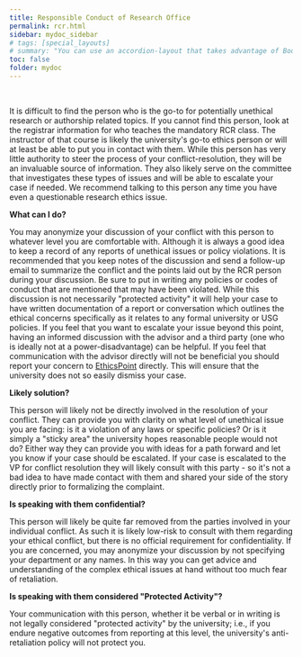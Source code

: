 ```yaml
---
title: Responsible Conduct of Research Office
permalink: rcr.html
sidebar: mydoc_sidebar
# tags: [special_layouts]
# summary: "You can use an accordion-layout that takes advantage of Bootstrap styling. This is useful for an FAQ page."
toc: false
folder: mydoc
---
```


<p>&nbsp;</p>

<p>It is difficult to find the person who is the go-to for potentially unethical research or authorship related topics. If you cannot find this person, look at the registrar information for who teaches the mandatory RCR class. The instructor of that course is likely the university's go-to ethics person or will at least be able to put you in contact with them. While this person has very little authority to steer the process of your conflict-resolution, they will be an invaluable source of information. They also likely serve on the committee that investigates these types of issues and will be able to escalate your case if needed. We recommend talking to this person any time you have even a questionable research ethics issue.</p>

<p><b>What can I do?</b></p>
   <p class="answer">You may anonymize your discussion of your conflict with this person to whatever level you are comfortable with. Although it is always a good idea to keep a record of any reports of unethical issues or policy violations. It is recommended that you keep notes of the discussion and send a follow-up email to summarize the conflict and the points laid out by the RCR person during your discussion. Be sure to put in writing any policies or codes of conduct that are mentioned that may have been violated. While this discussion is not necessarily "protected activity" it will help your case to have written documentation of a report or conversation which outlines the ethical concerns specifically as it relates to any formal university or USG policies. If you feel that you want to escalate your issue beyond this point, having an informed discussion with the advisor and a third party (one who is ideally not at a power-disadvantage) can be helpful. If you feel that communication with the advisor directly will not be beneficial you should report your concern to <a href="ethicspoint.html">EthicsPoint</a> directly. This will ensure that the university does not so easily dismiss your case.</p>

<p><b>Likely solution?</b></p>
   <p class="answer">This person will likely not be directly involved in the resolution of your conflict. They can provide you with clarity on what level of unethical issue you are facing: is it a violation of any laws or specific policies? Or is it simply a "sticky area" the university hopes reasonable people would not do? Either way they can provide you with ideas for a path forward and let you know if your case should be escalated. If your case is escalated to the VP for conflict resolution they will likely consult with this party - so it's not a bad idea to have made contact with them and shared your side of the story directly prior to formalizing the complaint.</p>

<p><b>Is speaking with them confidential?</b></p>
   <p class="answer">This person will likely be quite far removed from the parties involved in your individual conflict. As such it is likely low-risk to consult with them regarding your ethical conflict, but there is no official requirement for confidentiality. If you are concerned, you may anonymize your discussion by not specifying your department or any names. In this way you can get advice and understanding of the complex ethical issues at hand without too much fear of retaliation.</p>

<p><b>Is speaking with them considered "Protected Activity"?</b></p>
   <p class="answer">Your communication with this person, whether it be verbal or in writing is not legally considered "protected activity" by the university; i.e., if you endure negative outcomes from reporting at this level, the university's anti-retaliation policy will not protect you.</p>

<script>
    if(location.hash !== null && location.hash !== "")
    {
        var url = location.hash.endsWith("-1") ? location.hash.substring(0, location.hash.length-2) : location.hash;
        $(url + ".collapse").collapse("show");
    }
</script>